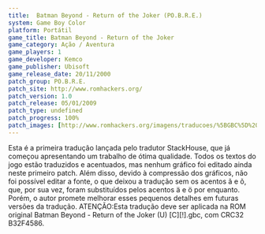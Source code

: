 ```yaml
---
title:  Batman Beyond - Return of the Joker (PO.B.R.E.)
system: Game Boy Color
platform: Portátil
game_title: Batman Beyond - Return of the Joker
game_category: Ação / Aventura
game_players: 1
game_developer: Kemco
game_publisher: Ubisoft
game_release_date: 20/11/2000
patch_group: PO.B.R.E.
patch_site: http://www.romhackers.org/
patch_version: 1.0
patch_release: 05/01/2009
patch_type: undefined
patch_progress: 100%
patch_images: [http://www.romhackers.org/imagens/traducoes/%5BGBC%5D%20Batman%20Beyond%20-%20Return%20of%20the%20Joker%20-%20POBRE%20-%201.png,http://www.romhackers.org/imagens/traducoes/%5BGBC%5D%20Batman%20Beyond%20-%20Return%20of%20the%20Joker%20-%20POBRE%20-%202.png,http://www.romhackers.org/imagens/traducoes/%5BGBC%5D%20Batman%20Beyond%20-%20Return%20of%20the%20Joker%20-%20POBRE%20-%203.png]
---
```

Esta é a primeira tradução lançada pelo tradutor StackHouse, que já começou apresentando um trabalho de ótima qualidade. Todos os textos do jogo estão traduzidos e acentuados, mas nenhum gráfico foi editado ainda neste primeiro patch. Além disso, devido à compressão dos gráficos, não foi possível editar a fonte, o que deixou a tradução sem os acentos ã e õ, que, por sua vez, foram substituídos pelos acentos ä e ö por enquanto. Porém, o autor promete melhorar esses pequenos detalhes em futuras versões da tradução. ATENÇÃO:Esta tradução deve ser aplicada na ROM original Batman Beyond - Return of the Joker (U) [C][!].gbc, com CRC32 B32F4586.